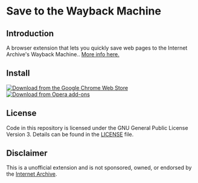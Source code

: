 # Save to the Wayback Machine

## Introduction

A browser extension that lets you quickly save web pages to the Internet Archive's Wayback Machine.. [More info here.](https://verifiedjoseph.com/projects/save-to-the-wayback-machine)

## Install 
[![Download from the Google Chrome Web Store](https://verifiedjoseph.com/images/install/153px/chrome.png)](https://chrome.google.com/webstore/detail/save-to-the-wayback-machi/eebpioaailbjojmdbmlpomfgijnlcemk)
[![Download from Opera add-ons](https://verifiedjoseph.com/images/install/153px/opera.png)](https://addons.opera.com/en/extensions/details/save-to-the-wayback-machine/?display=en)

## License

Code in this repository is licensed under the GNU General Public License Version 3. Details can be found in the [LICENSE](LICENSE) file. 

## Disclaimer

This is a unofficial extension and is not sponsored, owned, or endorsed by the [Internet Archive](https://archive.org).
